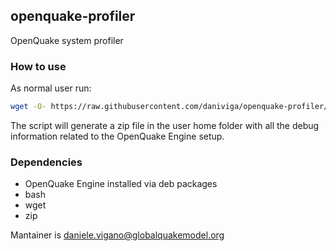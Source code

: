 ## openquake-profiler ##

OpenQuake system profiler

### How to use ###

As normal user run:

```bash 
wget -O- https://raw.githubusercontent.com/daniviga/openquake-profiler/master/oq-profiler.sh | bash
```

The script will generate a zip file in the user home folder with all the debug information related to the OpenQuake Engine setup.

### Dependencies ###

* OpenQuake Engine installed via deb packages
* bash
* wget
* zip

Mantainer is daniele.vigano@globalquakemodel.org
